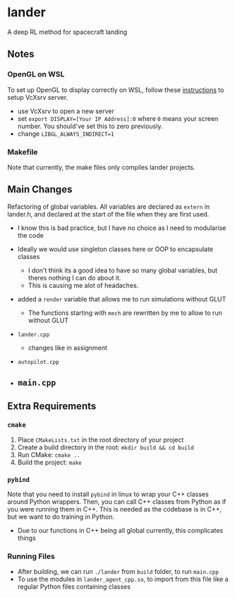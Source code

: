 # lander
A deep RL method for spacecraft landing

## Notes

### OpenGL on WSL

To set up OpenGL to display correctly on WSL, follow these [instructions](https://gist.github.com/Mluckydwyer/8df7782b1a6a040e5d01305222149f3c) to setup VcXsrv server.
- use VcXsrv to open a new server
- set `export DISPLAY=[Your IP Address]:0` where `0` means your screen number. You should've set this to zero previously.
- change `LIBGL_ALWAYS_INDIRECT=1`

### Makefile

Note that currently, the make files only compiles lander projects.

## Main Changes

Refactoring of global variables. All variables are declared as `extern` in lander.h, and declared at the start of the file when they are first used.
- I know this is bad practice, but I have no choice as I need to modularise the code
- Ideally we would use singleton classes here or OOP to encapsulate classes
    - I don't think its a good idea to have so many global variables, but theres nothing I can do about it.
    - This is causing me alot of headaches.


- added a `render` variable that allows me to run simulations without GLUT
    - The functions starting with `mech` are rewritten by me to allow to run without GLUT

- `lander.cpp`
    - changes like in assignment
- `autopilot.cpp`
- `main.cpp`
    - 

## Extra Requirements

### `cmake`

1. Place `CMakeLists.txt` in the root directory of your project
2. Create a build directory in the root: `mkdir build && cd build`
3. Run CMake: `cmake ..`
4. Build the project: `make`

### `pybind`
Note that you need to install `pybind` in linux to wrap your C++ classes around Python wrappers. Then, you can call C++ classes from Python as if you were running them in C++. This is needed as the codebase is in C++, but we want to do training in Python.
- Due to our functions in C++ being all global currently, this complicates things

### Running Files

- After building, we can run `./lander` from `build` folder, to run `main.cpp`
- To use the modules in `lander_agent_cpp.so`, to import from this file like a regular Python files containing classes